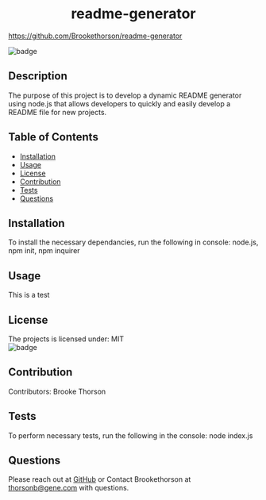 

<h1 align="center">readme-generator</h1>

https://github.com/Brookethorson/readme-generator

![badge](https://img.shields.io/badge/license-MIT-blue) <br />

## Description
The purpose of this project is to develop a dynamic README generator using node.js that allows developers to quickly and easily develop a README file for new projects. 
## Table of Contents 
* [Installation](#installation)
* [Usage](#usage)
* [License](#license)
* [Contribution](#contribution)
* [Tests](#tests)
* [Questions](#questions)

## Installation
To install the necessary dependancies, run the following in console: 
node.js, npm init, npm inquirer

## Usage
This is a test

## License
The projects is licensed under: MIT  
![badge](https://img.shields.io/badge/license-MIT-blue)
<br />


## Contribution
​Contributors: Brooke Thorson

## Tests
To perform necessary tests, run the following in the console:
 node index.js

## Questions
Please reach out at [GitHub](https://github.com/Brookethorson) 
or 
Contact Brookethorson at thorsonb@gene.com with questions.
